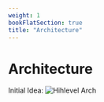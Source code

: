 ```yaml
---
weight: 1
bookFlatSection: true
title: "Architecture"
---
```

# Architecture
Initial Idea:
![Hihlevel Arch](/Highlevel.png)
